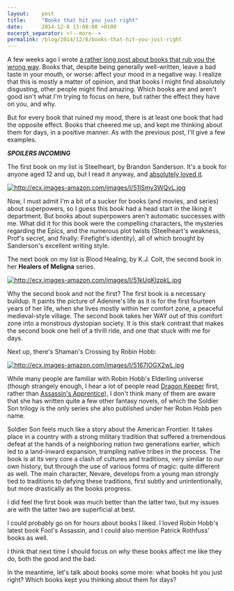 ```yaml
---
layout:    post
title:     "Books that hit you just right"
date:      2014-12-8 13:00:00 +0100
excerpt_separator: <!--more-->
permalink: /blog/2014/12/8/books-that-hit-you-just-right
---
```


A few weeks ago I wrote [a rather long post about books that rub you the wrong way](/2014/11/13/books-that-mess-up-your-day.html). Books that, despite being generally well-written, leave a bad taste in your mouth, or worse: affect your mood in a negative way. I realize that this is mostly a matter of opinion, and that books I might find absolutely disgusting, other people might find amazing. Which books are and aren't good isn't what I'm trying to focus on here, but rather the effect they have on you, and why.

<!--more-->
But for every book that ruined my mood, there is at least one book that had the opposite effect. Books that cheered me up, and kept me thinking about them for days, in a positive manner. As with the previous post, I'll give a few examples.

***SPOILERS INCOMING***

The first book on my list is Steelheart, by Brandon Sanderson. It's a book for anyone aged 12 and up, but I read it anyway, and [absolutely loved it](/2013/9/27/thoughts-steelheart.html).

[<img alt="http://ecx.images-amazon.com/images/I/51ISmy3WQvL.jpg" src="http://ecx.images-amazon.com/images/I/51ISmy3WQvL.jpg" />](http://www.amazon.com/dp/B00ARHAAZ6/)

Now, I must admit I'm a bit of a sucker for books (and movies, and series) about superpowers, so I guess this book had a head start in the liking it department. But books about superpowers aren't automatic successes with me. What did it for this book were the compelling characters, the mysteries regarding the Epics, and the numerous plot twists (Steelheart's weakness, Prof's secret, and finally: Firefight's identity), all of which brought by Sanderson's excellent writing style.

The next book on my list is Blood Healing, by K.J. Colt, the second book in her **Healers of Meligna** series.

[<img alt="http://ecx.images-amazon.com/images/I/51kUqKIzpkL.jpg" src="http://ecx.images-amazon.com/images/I/51kUqKIzpkL.jpg" />](http://www.amazon.com/dp/B00EP6M9A4/)

Why the second book and not the first? The first book is a necessary buildup. It paints the picture of Adenine's life as it is for the first fourteen years of her life, when she lives mostly within her comfort zone, a peaceful medieval-style village. The second book takes her WAY out of this comfort zone into a monstrous dystopian society. It is this stark contrast that makes the second book one hell of a thrill ride, and one that stuck with me for days.

Next up, there's Shaman's Crossing by Robin Hobb:

[<img alt="http://ecx.images-amazon.com/images/I/5167lOGX2wL.jpg" src="http://ecx.images-amazon.com/images/I/5167lOGX2wL.jpg" />](http://www.amazon.com/dp/B000FCKCWO/)

While many people are familiar with Robin Hobb's Elderling universe (though strangely enough, I hear a lot of people read [Dragon Keeper](http://en.wikipedia.org/wiki/Dragon_Keeper) first, rather than [Assassin's Apprentice](http://en.wikipedia.org/wiki/Assassin%27s_Apprentice)), I don't think many of them are aware that she has written quite a few other fantasy novels, of which the Soldier Son trilogy is the only series she also published under her Robin Hobb pen name.

Soldier Son feels much like a story about the American Frontier. It takes place in a country with a strong military tradition that suffered a tremendous defeat at the hands of a neighboring nation two generations earlier, which led to a land-inward expansion, trampling native tribes in the process. The book is at its very core a clash of cultures and traditions, very similar to our own history, but through the use of various forms of magic: quite different as well. The main character, Nevare, develops from a young man strongly tied to traditions to defying these traditions, first subtly and unintentionally, but more drastically as the books progress.

I did feel the first book was much better than the latter two, but my issues are with the latter two are superficial at best.

I could probably go on for hours about books I liked. I loved Robin Hobb's latest book Fool's Assassin, and I could also mention Patrick Rothfuss' books as well.

I think that next time I should focus on *why* these books affect me like they do, both the good and the bad.

In the meantime, let's talk about books some more: what books hit you just right? Which books kept you thinking about them for days?
